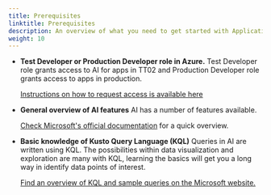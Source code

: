 ```yaml
---
title: Prerequisites
linktitle: Prerequisites
description: An overview of what you need to get started with Application Insights for Altinn Apps.
weight: 10
---
```


- **Test Developer or Production Developer role in Azure.**
    Test Developer role grants access to AI for apps in TT02 and Production Developer role grants access to apps in production.

    [Instructions on how to request access is available here](../../getting-started/access-management/apps/#tilgang-til-logger-og-hemmeligheter)

- **General overview of AI features**
    AI has a number of features available.

    [Check Microsoft's official documentation](https://learn.microsoft.com/en-us/azure/azure-monitor/app/app-insights-overview?tabs=net)
    for a quick overview.

- **Basic knowledge of Kusto Query Language (KQL)**
    Queries in AI are written using KQL. The possibilities within data visualization and exploration are many with KQL,
    learning the basics will get you a long way in identify data points of interest.

    [Find an overview of KQL and sample queries on the Microsoft website.](https://learn.microsoft.com/en-us/azure/data-explorer/kusto/query/)


